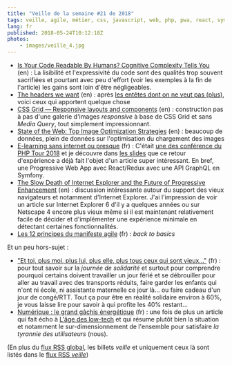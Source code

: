 ```yaml
---
title: "Veille de la semaine #21 de 2018"
tags: veille, agile, métier, css, javascript, web, php, pwa, react, symfony, performances, html, responsive design, http, sécurité, bonnes pratiques
lang: fr
published: 2018-05-24T10:12:18Z
photos:
    - images/veille_4.jpg
---
```

* [Is Your Code Readable By Humans? Cognitive Complexity Tells You](https://www.tomasvotruba.cz/blog/2018/05/21/is-your-code-readable-by-humans-cognitive-complexity-tells-you/) (en)&nbsp;: La lisibilité et l'expressivité du code sont des qualités trop souvent sacrifiées et pourtant avec peu d'effort (voir les exemples à la fin de l'article) les gains sont loin d'être négligeables.
* [The headers we want](https://www.fastly.com/blog/headers-we-want) (en)&nbsp;: après [les entêtes dont on ne veut pas (plus)](https://www.fastly.com/blog/headers-we-dont-want), voici ceux qui apportent quelque chose
* [CSS Grid — Responsive layouts and components](https://medium.com/deemaze-software/css-grid-responsive-layouts-and-components-eee1badd5a2f) (en)&nbsp;: construction pas à pas d'une galerie d'images *responsive* à base de CSS Grid et sans *Media Query*, tout simplement impressionnant.
* [State of the Web: Top Image Optimization Strategies](https://dougsillars.com/2018/05/21/state-of-the-web-top-image-optimization-strategies/amp/?__twitter_impression=true) (en)&nbsp;: beaucoup de données, plein de données sur l'optimisation du chargement des images
* [E-learning sans internet ou presque](https://blog.elao.com/fr/dev/progressive-web-app-chalkboard-education-elearning-sans-internet/#le-contexte) (fr)&nbsp;: C'était [une des conférence du PHP Tour 2018](https://event.afup.org/phptourmontpellier2018/programme/#2445) et je découvre dans [les slides](https://supertanuki.github.io/home/assets/slides/elearning-progressive-web-app/elearning-sans-internet-phptour-2018.pdf) que ce retour d'expérience a déjà fait l'objet d'un article super intéressant. En bref, une Progressive Web App avec React/Redux avec une API GraphQL en Symfony.
* [The Slow Death of Internet Explorer and the Future of Progressive Enhancement](https://alistapart.com/article/the-slow-death-of-internet-explorer-and-future-of-progressive-enhancement) (en)&nbsp;: discussion intéressante autour du support des vieux navigateurs et notamment d'Internet Explorer. J'ai l'impression de voir un article sur Internet Explorer 6 d'il y a quelques années ou sur Netscape 4 encore plus vieux même si il est maintenant relativement facile de décider et d'implémenter une expérience minimale en détectant certaines fonctionnalités.
* [Les 12 principes du manifeste agile](http://artisandeveloppeur.fr/les-12-principes-du-manifeste-agile/) (fr)&nbsp;: *back to basics*

Et un peu hors-sujet&nbsp;:

* ["Et toi, plus moi, plus lui, plus elle, plus tous ceux qui sont vieux…"](https://libelilou.github.io/2017/01/08/solidarite.html) (fr)&nbsp;: pour tout savoir sur la *journée de solidarité* et surtout pour comprendre pourquoi certains doivent travailler un jour férié et se débrouiller pour aller au travail avec des transports réduits, faire garder les enfants qui n'ont ni école, ni assistante maternelle ce jour là… ou faire cadeau d'un jour de congé/RTT. Tout ça pour être en réalité solidaire environ à 60%, je vous laisse lire pour savoir à qui profite les 40% restant…
* [Numérique : le grand gâchis énergétique](https://lejournal.cnrs.fr/articles/numerique-le-grand-gachis-energetique) (fr)&nbsp;: une fois de plus un article qui fait écho à [L'âge des low-tech](/post/livre-l-age-des-low-tech/) et qui résume plutôt bien la situation et notamment le sur-dimensionnement de l'ensemble pour satisfaire *la tyrannie des utilisateurs* (nous).

(En plus du [flux RSS global](/rss.xml), les billets *veille*
et uniquement ceux là sont listés dans le [flux RSS *veille*](/rss/veille.xml))
